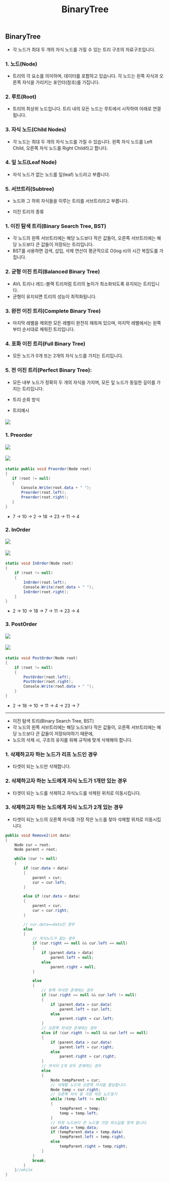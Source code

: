 ﻿---
layout: simple
title: "BinaryTree"
---

## BinaryTree

- 각 노드가 최대 두 개의 자식 노드를 가질 수 있는 트리 구조의 자료구조입니다.

### 1. 노드(Node)

- 트리의 각 요소를 의미하며, 데이터를 포함하고 있습니다. 각 노드는 왼쪽 자식과 오른쪽 자식을 가리키는 포인터(참조)를 가집니다.

### 2. 루트(Root)

- 트리의 최상위 노드입니다. 트리 내의 모든 노드는 루트에서 시작하여 아래로 연결됩니다.

### 3. 자식 노드(Child Nodes)

- 각 노드는 최대 두 개의 자식 노드를 가질 수 있습니다. 왼쪽 자식 노드를 Left Child, 오른쪽 자식 노드를 Right Child라고 합니다.

### 4. 잎 노드(Leaf Node)

- 자식 노드가 없는 노드를 잎(leaf) 노드라고 부릅니다.

### 5. 서브트리(Subtree)

- 노드와 그 하위 자식들을 이루는 트리를 서브트리라고 부릅니다.

- 이진 트리의 종류

### 1. 이진 탐색 트리(Binary Search Tree, BST)

- 각 노드의 왼쪽 서브트리에는 해당 노드보다 작은 값들이, 오른쪽 서브트리에는 해당 노드보다 큰 값들이 저장되는 트리입니다.
- BST를 사용하면 검색, 삽입, 삭제 연산이 평균적으로 O(log n)의 시간 복잡도를 가집니다.

### 2. 균형 이진 트리(Balanced Binary Tree)

- AVL 트리나 레드-블랙 트리처럼 트리의 높이가 최소화되도록 유지되는 트리입니다.
- 균형이 유지되면 트리의 성능이 최적화됩니다.

### 3. 완전 이진 트리(Complete Binary Tree)

- 마지막 레벨을 제외한 모든 레벨이 완전히 채워져 있으며, 마지막 레벨에서는 왼쪽부터 순서대로 채워진 트리입니다.

### 4. 포화 이진 트리(Full Binary Tree)

- 모든 노드가 0개 또는 2개의 자식 노드를 가지는 트리입니다.

### 5. 전 이진 트리(Perfect Binary Tree):

- 모든 내부 노드가 정확히 두 개의 자식을 가지며, 모든 잎 노드가 동일한 깊이를 가지는 트리입니다.

- 트리 순회 방식
- 트리예시

#### ![](Tree.PNG)

### 1. Preorder

#### ![](PreOrder-dir.PNG)

#### ![](PreOrder-struct.PNG)

```csharp
static public void Preorder(Node root)
{
   if (root != null)
   {
       Console.Write(root.data + " ");
       Preorder(root.left);
       Preorder(root.right);
   }
}
```

- 7 -> 10 -> 2 -> 18 -> 23 -> 11 -> 4

### 2. InOrder

#### ![](InOrder-dir.PNG)

#### ![](InOrder-struct.PNG)

```csharp
static void InOrder(Node root)
{
    if (root != null)
    {
        InOrder(root.left);
        Console.Write(root.data + " ");
        InOrder(root.right);
    }
}
```

- 2 -> 10 -> 18 -> 7 -> 11 -> 23 -> 4

### 3. PostOrder

#### ![](PostOrder-dir.PNG)

#### ![](PostOrder-struct.PNG)

```csharp
static void PostOrder(Node root)
{
    if (root != null)
    {
        PostOrder(root.left);
        PostOrder(root.right);
        Console.Write(root.data + " ");
    }
}
```

- 2 -> 18 -> 10 -> 11 -> 4 -> 23 -> 7

---

- 이진 탐색 트리(Binary Search Tree, BST)
- 각 노드의 왼쪽 서브트리에는 해당 노드보다 작은 값들이, 오른쪽 서브트리에는 해당 노드보다 큰 값들이 저장되야하기 때문에,
- 노드의 삭제 시, 구조의 유지를 위해 규칙에 맞게 삭제해야 합니다.

### 1. 삭제하고자 하는 노드가 리프 노드인 경우

- 타겟이 되는 노드만 삭제합니다.

### 2. 삭제하고자 하는 노드에게 자식 노드가 1개만 있는 경우

- 타겟이 되는 노드를 삭제하고 자식노드를 삭제된 위치로 이동시킵니다.

### 3. 삭제하고자 하는 노드에게 자식 노드가 2개 있는 경우

- 타겟이 되는 노드의 오른쪽 자식중 가장 작은 노드를 찾아 삭제할 위치로 이동시킵니다.

```csharp
public void Remove2(int data)
{
    Node cur = root;
    Node parent = root;

    while (cur != null)
    {
        if (cur.data > data)
        {
            parent = cur;
            cur = cur.left;
        }

        else if (cur.data < data)
        {
            parent = cur;
            cur = cur.right;
        }

        // cur.data==data인 경우
        else
        {
            // 자식노드가 없는 경우
            if (cur.right == null && cur.left == null)
            {
                if (parent.data > data)
                    parent.left = null;
                else
                    parent.right = null;
            }

            else
            {
                // 왼쪽 자식만 존재하는 경우
                if (cur.right == null && cur.left != null)
                {
                    if (parent.data > cur.data)
                        parent.left = cur.left;
                    else
                        parent.right = cur.left;
                }
                // 오른쪽 자식만 존재하는 경우
                else if (cur.right != null && cur.left == null)
                {
                    if (parent.data > cur.data)
                        parent.left = cur.right;
                    else
                        parent.right = cur.right;
                }
                // 자식이 2개 모두 존재하는 경우
                else
                {
                    Node tempParent = cur;
                    // 삭제할 노드의 오른쪽 자식을 할당합니다.
                    Node temp = cur.right;
                    // 오른쪽 자식 중 가장 작은 노드찾기
                    while (temp.left != null)
                    {
                        tempParent = temp;
                        temp = temp.left;
                    }
                    // 타겟 노드보다 큰 노드중 가장 최소값을 찾게 됩니다.
                    cur.data = temp.data;
                    if (tempParent.data > temp.data)
                        tempParent.left = temp.right;
                    else
                        tempParent.right = temp.right;
                }
            }
            break;
        }
    }//while
}
```
